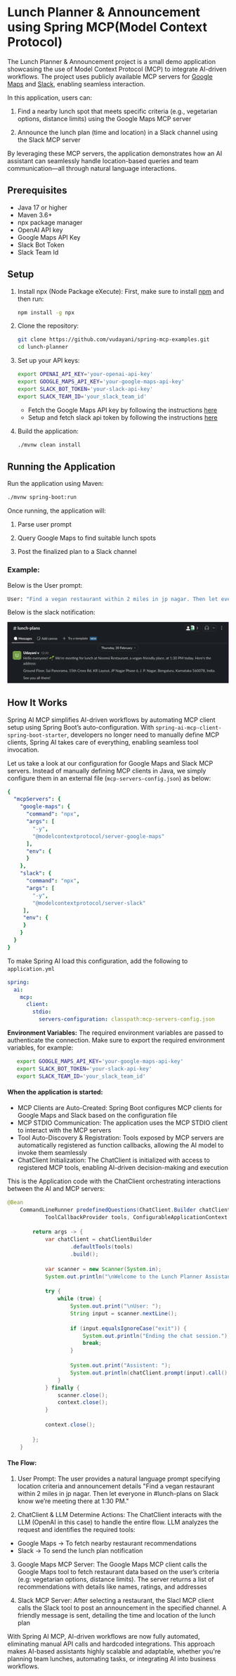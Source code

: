 # Lunch Planner & Announcement using Spring MCP(Model Context Protocol)


The Lunch Planner & Announcement project is a small demo application showcasing the use of Model Context Protocol (MCP) to integrate AI-driven workflows. The project uses publicly available MCP servers for [Google Maps](https://github.com/modelcontextprotocol/servers/tree/main/src/google-maps) and [Slack](https://github.com/modelcontextprotocol/servers/tree/main/src/slack), enabling seamless interaction.

In this application, users can:

1. Find a nearby lunch spot that meets specific criteria (e.g., vegetarian options, distance limits) using the Google Maps MCP server

2. Announce the lunch plan (time and location) in a Slack channel using the Slack MCP server

By leveraging these MCP servers, the application demonstrates how an AI assistant can seamlessly handle location-based queries and team communication—all through natural language interactions.

## Prerequisites

- Java 17 or higher
- Maven 3.6+
- npx package manager
- OpenAI API key
- Google Maps API Key
- Slack Bot Token
- Slack Team Id

## Setup

1. Install npx (Node Package eXecute):
   First, make sure to install [npm](https://docs.npmjs.com/downloading-and-installing-node-js-and-npm)
   and then run:
   ```bash
   npm install -g npx
   ```

2. Clone the repository:
   ```bash
   git clone https://github.com/vudayani/spring-mcp-examples.git
   cd lunch-planner
   ```

3. Set up your API keys:
   ```bash
   export OPENAI_API_KEY='your-openai-api-key'
   export GOOGLE_MAPS_API_KEY='your-google-maps-api-key'
   export SLACK_BOT_TOKEN='your-slack-api-key'
   export SLACK_TEAM_ID='your_slack_team_id'
   ```
   - Fetch the Google Maps API key by following the instructions [here](https://developers.google.com/maps/documentation/javascript/get-api-key#create-api-keys)
   - Setup and fetch slack api token by following the instructions [here](https://github.com/modelcontextprotocol/servers/blob/main/src/slack/README.md#setup)
   

5. Build the application:
   ```bash
   ./mvnw clean install
   ```

## Running the Application

Run the application using Maven:
```bash
./mvnw spring-boot:run
```

Once running, the application will:

1. Parse user prompt

2. Query Google Maps to find suitable lunch spots

3. Post the finalized plan to a Slack channel

### Example:

Below is the User prompt:

```bash
User: "Find a vegan restaurant within 2 miles in jp nagar. Then let everyone in #lunch-plans on Slack know we’re meeting there at 1:30 PM."
```

Below is the slack notification:

![Lunch Planner Notification](../lunch-planner/src/main/resources/lunch-updates.png)

## How It Works

Spring AI MCP simplifies AI-driven workflows by automating MCP client setup using Spring Boot’s auto-configuration. With `spring-ai-mcp-client-spring-boot-starter`, developers no longer need to manually define MCP clients, Spring AI takes care of everything, enabling seamless tool invocation.

Let us take a look at our configuration for Google Maps and Slack MCP servers. Instead of manually defining MCP clients in Java, we simply configure them in an external file (`mcp-servers-config.json`) as below:

```yaml
{
  "mcpServers": {
    "google-maps": {
      "command": "npx",
      "args": [
        "-y",
        "@modelcontextprotocol/server-google-maps"
      ],
      "env": {
      }
    },
	"slack": {
	  "command": "npx",
	  "args": [
	    "-y",
	    "@modelcontextprotocol/server-slack"
	 ],
	 "env": {
	 }
	}
  }
}
```

To make Spring AI load this configuration, add the following to `application.yml`

```yaml
spring:
  ai:
    mcp:
      client:
        stdio:
          servers-configuration: classpath:mcp-servers-config.json
```


**Environment Variables:** The required environment variables are passed to authenticate the connection. Make sure to export the required environment variables, for example:
```bash
   export GOOGLE_MAPS_API_KEY='your-google-maps-api-key'
   export SLACK_BOT_TOKEN='your-slack-api-key'
   export SLACK_TEAM_ID='your_slack_team_id'
```

#### When the application is started:
- MCP Clients are Auto-Created: Spring Boot configures MCP clients for Google Maps and Slack based on the configuration file
- MCP STDIO Communication: The application uses the MCP STDIO client to interact with the MCP servers
- Tool Auto-Discovery & Registration: Tools exposed by MCP servers are automatically registered as function callbacks, allowing the AI model to invoke them seamlessly
- ChatClient Initialization: The ChatClient is initialized with access to registered MCP tools, enabling AI-driven decision-making and execution

This is the Application code with the ChatClient orchestrating interactions between the AI and MCP servers:
```java
@Bean
	CommandLineRunner predefinedQuestions(ChatClient.Builder chatClientBuilder,
			ToolCallbackProvider tools, ConfigurableApplicationContext context) {

		return args -> {
			var chatClient = chatClientBuilder
					.defaultTools(tools)
					.build();
			
			var scanner = new Scanner(System.in);
			System.out.println("\nWelcome to the Lunch Planner Assistant! I’m here to help you plan your lunch outing and notify your team. Provide a location, any food preferences, and the Slack channel to post to. Type 'exit' to end the session at any time.");

			try {
				while (true) {
					System.out.print("\nUser: ");
					String input = scanner.nextLine();

					if (input.equalsIgnoreCase("exit")) {
						System.out.println("Ending the chat session.");
						break;
					}

					System.out.print("Assistent: ");
					System.out.println(chatClient.prompt(input).call().content());
				}
			} finally {
				scanner.close();
				context.close();
			}

			context.close();

		};
	}
```

#### The Flow:

1. User Prompt: The user provides a natural language prompt specifying location criteria and announcement details
"Find a vegan restaurant within 2 miles in jp nagar. Then let everyone in #lunch-plans on Slack know we’re meeting there at 1:30 PM."

2.  ChatClient & LLM Determine Actions: The ChatClient interacts with the LLM (OpenAI in this case) to handle the entire flow.
LLM analyzes the request and identifies the required tools:
- Google Maps -> To fetch nearby restaurant recommendations
- Slack -> To send the lunch plan notification

3. Google Maps MCP Server: The Google Maps MCP client calls the Google Maps tool to fetch restaurant data based on the user’s criteria (e.g: vegetarian options, distance limits). The server returns a list of recommendations with details like names, ratings, and addresses

4. Slack MCP Server: After selecting a restaurant, the Slacl MCP client calls the Slack tool to post an announcement in the specified channel. A friendly message is sent, detailing the time and location of the lunch plan

With Spring AI MCP, AI-driven workflows are now fully automated, eliminating manual API calls and hardcoded integrations. This approach makes AI-based assistants highly scalable and adaptable, whether you're planning team lunches, automating tasks, or integrating AI into business workflows.




